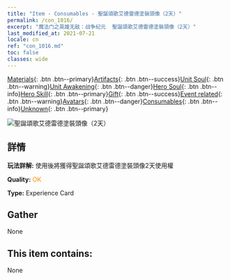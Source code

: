 ```yaml
---
title: "Item - Consumables - 聖誕頌歌艾德雷德塗裝頭像（2天）"
permalink: /con_1016/
excerpt: "魔法门之英雄无敌：战争纪元  聖誕頌歌艾德雷德塗裝頭像（2天）"
last_modified_at: 2021-07-21
locale: cn
ref: "con_1016.md"
toc: false
classes: wide
---
```

 [Materials](/ItemsCN/){: .btn .btn--primary}[Artifacts](/ItemsCN/Artifacts/){: .btn .btn--success}[Unit Soul](/ItemsCN/UnitSoul/){: .btn .btn--warning}[Unit Awakening](/ItemsCN/UnitAwakening/){: .btn .btn--danger}[Hero Soul](/ItemsCN/HeroSoul/){: .btn .btn--info}[Hero Skill](/ItemsCN/HeroSkill/){: .btn .btn--primary}[Gift](/ItemsCN/Gift/){: .btn .btn--success}[Event related](/ItemsCN/Events/){: .btn .btn--warning}[Avatars](/ItemsCN/Avatars/){: .btn .btn--danger}[Consumables](/ItemsCN/Consumables/){: .btn .btn--info}[Unknown](/ItemsCN/Unknown/){: .btn .btn--primary}

 ![聖誕頌歌艾德雷德塗裝頭像（2天）](/images/h/h_Adelaide5.jpg)

## 詳情
 **玩法詳解:** 使用後將獲得聖誕頌歌艾德雷德塗裝頭像2天使用權

 **Quality:** <span style="color: #FF8C00">OK</span>

 **Type:** Experience Card

## Gather

  None

## This item contains:

  None

